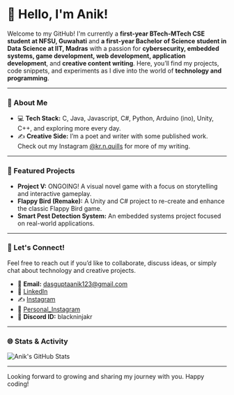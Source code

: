 # 👋 Hello, I'm Anik!

Welcome to my GitHub! I'm currently a **first-year BTech-MTech CSE student at NFSU, Guwahati** and **a first-year Bachelor of Science student in Data Science at IIT, Madras** with a passion for **cybersecurity, embedded systems, game development, web development, application development**, and **creative content writing**. Here, you’ll find my projects, code snippets, and experiments as I dive into the world of **technology and programming**.

---

### 🚀 About Me

- 💻 **Tech Stack:** C, Java, Javascript, C#, Python, Arduino (ino), Unity, C++, and exploring more every day.
- ✍️ **Creative Side:** I’m a poet and writer with some published work. Check out my Instagram [@kr.n.quills](https://instagram.com/kr.n.quills) for more of my writing.

---

### 📂 Featured Projects

- **Project V:** ONGOING! A visual novel game with a focus on storytelling and interactive gameplay.
- **Flappy Bird (Remake):** A Unity and C# project to re-create and enhance the classic Flappy Bird game.
- **Smart Pest Detection System:** An embedded systems project focused on real-world applications.

---

### 💬 Let's Connect!

Feel free to reach out if you’d like to collaborate, discuss ideas, or simply chat about technology and creative projects. 

- 📧 **Email:** dasguptaanik123@gmail.com
- 💼 [LinkedIn](https://www.linkedin.com/in/anik-dasgupta-a2a847306)
- ✍️ [Instagram](https://instagram.com/kr.n.quills)
- 🧑 [Personal_Instagram](https://www.instagram.com/blackninjakr/)
- 👻 **Discord ID:** blackninjakr
---

### 🌐 Stats & Activity

![Anik's GitHub Stats](https://github-readme-stats.vercel.app/api?username=anik&show_icons=true&theme=tokyonight)

---

Looking forward to growing and sharing my journey with you. Happy coding!
